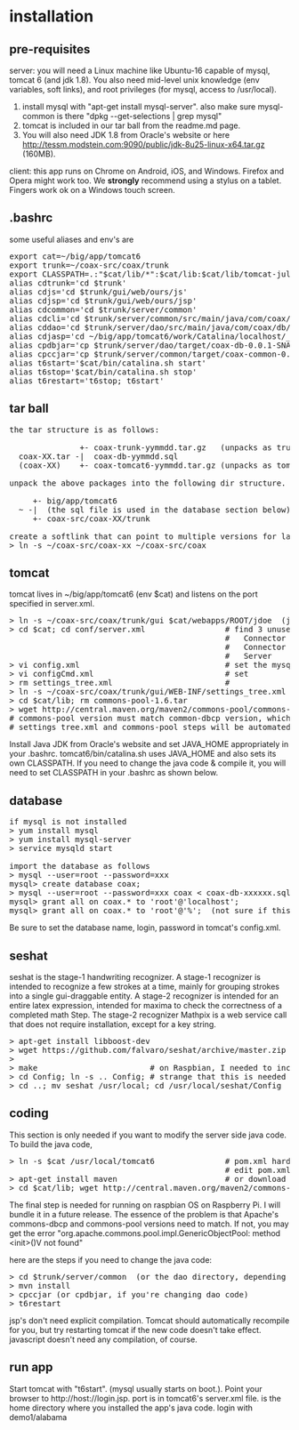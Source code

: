 # installation

pre-requisites
--------------
server:  you will need a Linux machine like Ubuntu-16 capable of mysql, tomcat 6 (and jdk 1.8).  You also need mid-level unix knowledge (env variables, soft links), and root privileges (for mysql, access to /usr/local).  
1.  install mysql with "apt-get install mysql-server".  also make sure mysql-common is there "dpkg --get-selections | grep mysql"
2.  tomcat is included in our tar ball from the readme.md page.  
3.  You will also need JDK 1.8 from Oracle's website or here http://tessm.modstein.com:9090/public/jdk-8u25-linux-x64.tar.gz (160MB).

client:  this app runs on Chrome on Android, iOS, and Windows.  Firefox and Opera might work too.  We <b>strongly</b> recommend using a stylus on a tablet.  Fingers work ok on a Windows touch screen.

.bashrc
-------
some useful aliases and env's are
<pre>
export cat=~/big/app/tomcat6
export trunk=~/coax-src/coax/trunk
export CLASSPATH=.:"$cat/lib/*":$cat/lib:$cat/lib/tomcat-juli.jar
alias cdtrunk='cd $trunk'
alias cdjs='cd $trunk/gui/web/ours/js'
alias cdjsp='cd $trunk/gui/web/ours/jsp'
alias cdcommon='cd $trunk/server/common'
alias cdcli='cd $trunk/server/common/src/main/java/com/coax/common/Cli'
alias cddao='cd $trunk/server/dao/src/main/java/com/coax/db/dao' 
alias cdjasp='cd ~/big/app/tomcat6/work/Catalina/localhost/_/org/apache/jsp/jdoe/web/ours/jsp' (for debugging jsp)
alias cpdbjar='cp $trunk/server/dao/target/coax-db-0.0.1-SNAPSHOT.jar $cat/lib'
alias cpccjar='cp $trunk/server/common/target/coax-common-0.0.1-SNAPSHOT.jar $cat/lib'
alias t6start='$cat/bin/catalina.sh start'
alias t6stop='$cat/bin/catalina.sh stop'
alias t6restart='t6stop; t6start'
</pre>

tar ball
--------
<pre>
the tar structure is as follows:

               +- coax-trunk-yymmdd.tar.gz   (unpacks as trunk)
  coax-XX.tar -|  coax-db-yymmdd.sql
  (coax-XX)    +- coax-tomcat6-yymmdd.tar.gz (unpacks as tomcat6)

unpack the above packages into the following dir structure.  create the directories as needed.

     +- big/app/tomcat6
  ~ -|  (the sql file is used in the database section below)
     +- coax-src/coax-XX/trunk
   
create a softlink that can point to multiple versions for later
> ln -s ~/coax-src/coax-xx ~/coax-src/coax  
</pre>

tomcat
------
tomcat lives in ~/big/app/tomcat6 (env $cat) and listens on the port specified in server.xml.
<pre>
> ln -s ~/coax-src/coax/trunk/gui $cat/webapps/ROOT/jdoe  (jdoe is coder's username)
> cd $cat; cd conf/server.xml                 # find 3 unused ports and set them at these xml tags
                                              #   Connector port="xxx" protocol="HTTP/1.1" ... 
                                              #   Connector port="xxx" protocol="AJP/1.3"
                                              #   Server    port="xxx" shutdown=...
> vi config.xml                               # set the mysql user login & password
> vi configCmd.xml                            # set <workpath>
> rm settings_tree.xml                        #
> ln -s ~/coax-src/coax/trunk/gui/WEB-INF/settings_tree.xml settings_tree.xml
> cd $cat/lib; rm commons-pool-1.6.tar
> wget http://central.maven.org/maven2/commons-pool/commons-pool/1.4/commons-pool-1.4.jar
# commons-pool version must match common-dbcp version, which is 1.4.
# settings_tree.xml and commons-pool steps will be automated in the next release.
</pre>

Install Java JDK from Oracle's website and set JAVA_HOME appropriately in your .bashrc.  tomcat6/bin/catalina.sh uses JAVA_HOME and also sets its own CLASSPATH.  If you need to change the java code & compile it, you will need to set CLASSPATH in your .bashrc as shown below.

database
--------
<pre>
if mysql is not installed
> yum install mysql
> yum install mysql-server
> service mysqld start

import the database as follows
> mysql --user=root --password=xxx
mysql> create database coax;
> mysql --user=root --password=xxx coax < coax-db-xxxxxx.sql  (sql file is in tar ball)
mysql> grant all on coax.* to 'root'@'localhost';
mysql> grant all on coax.* to 'root'@'%';  (not sure if this is needed)
</pre>
Be sure to set the database name, login, password in tomcat's config.xml.

seshat
------
seshat is the stage-1 handwriting recognizer.  A stage-1 recognizer is intended to recognize a few strokes at a time, mainly for grouping strokes into a single gui-draggable entity.  A stage-2 recognizer is intended for an entire  latex expression, intended for maxima to check the correctness of a completed math Step.  The stage-2 recognizer Mathpix is a web service call that does not require installation, except for a key string.  
<pre>
> apt-get install libboost-dev
> wget https://github.com/falvaro/seshat/archive/master.zip
> <unzip & cd to seshat>
> make                        # on Raspbian, I needed to increase swap to 2GB.  see /etc/dphys-swapfile
> cd Config; ln -s .. Config; # strange that this is needed on Raspbian OS.
> cd ..; mv seshat /usr/local; cd /usr/local/seshat/Config
</pre>

coding
------
This section is only needed if you want to modify the server side java code.  To build the java code, 
<pre>
> ln -s $cat /usr/local/tomcat6               # pom.xml hard codes /usr/local/tomcat6.  
                                              # edit pom.xml as appropriate or create this symbolic link.
> apt-get install maven                       # or download from maven.apache.org
> cd $cat/lib; wget http://central.maven.org/maven2/commons-pool/commons-pool/1.4/commons-pool-1.4.jar
</pre>
The final step is needed for running on raspbian OS on Raspberry Pi.  I will bundle it in a future release.  The essence of the problem is that Apache's commons-dbcp and commons-pool versions need to match.  If not, you may get the error "org.apache.commons.pool.impl.GenericObjectPool: method \<init\>()V not found"

here are the steps if you need to change the java code:
<pre>
> cd $trunk/server/common  (or the dao directory, depending on which code you're changing)
> mvn install
> cpccjar (or cpdbjar, if you're changing dao code)
> t6restart
</pre>
jsp's don't need explicit compilation.  Tomcat should automatically recompile for you, but try restarting tomcat if the new code doesn't take effect.  javascript doesn't need any compilation, of course.

run app
-------
Start tomcat with "t6start".  (mysql usually starts on boot.).  Point your browser to http://host:<port>/<user>/login.jsp. port is in tomcat6's server.xml file.  <user> is the home directory where you installed the app's java code.  login with demo1/alabama
